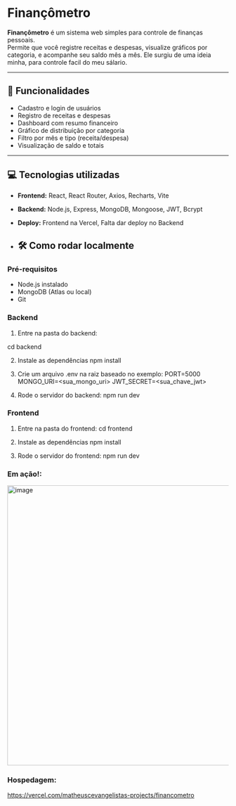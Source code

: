 # Finançômetro

**Finançômetro** é um sistema web simples para controle de finanças pessoais.  
Permite que você registre receitas e despesas, visualize gráficos por categoria, e acompanhe seu saldo mês a mês.
Ele surgiu de uma ideia minha, para controle facil do meu sálario.

---

## 📌 Funcionalidades

- Cadastro e login de usuários
- Registro de receitas e despesas
- Dashboard com resumo financeiro
- Gráfico de distribuição por categoria
- Filtro por mês e tipo (receita/despesa)
- Visualização de saldo e totais

---

## 💻 Tecnologias utilizadas

- **Frontend:** React, React Router, Axios, Recharts, Vite  
- **Backend:** Node.js, Express, MongoDB, Mongoose, JWT, Bcrypt  
- **Deploy:** Frontend na Vercel, Falta dar deploy no Backend

- ## 🛠️ Como rodar localmente

### Pré-requisitos

- Node.js instalado
- MongoDB (Atlas ou local)
- Git

### Backend

1. Entre na pasta do backend:

cd backend

2. Instale as dependências
npm install

3. Crie um arquivo .env na raiz baseado no exemplo:
PORT=5000
MONGO_URI=<sua_mongo_uri>
JWT_SECRET=<sua_chave_jwt>

4. Rode o servidor do backend:
npm run dev

### Frontend
1. Entre na pasta do frontend:
cd frontend

2. Instale as dependências
npm install

3. Rode o servidor do frontend:
npm run dev

### Em ação!:
<img width="988" height="637" alt="image" src="https://github.com/user-attachments/assets/db6a4891-8ec7-44ac-a089-17195ac9ee2d" />

### Hospedagem:
https://vercel.com/matheuscevangelistas-projects/financometro




